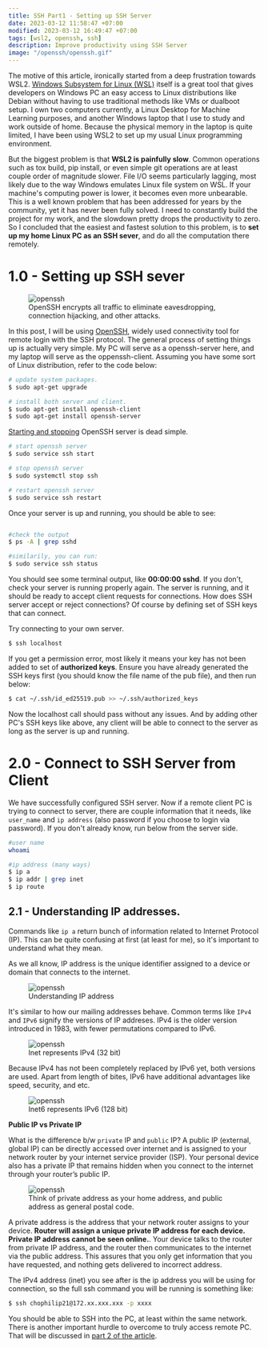 ```yaml
---
title: SSH Part1 - Setting up SSH Server
date: 2023-03-12 11:58:47 +07:00
modified: 2023-03-12 16:49:47 +07:00
tags: [wsl2, openssh, ssh]
description: Improve productivity using SSH Server
image: "/openssh/openssh.gif"
---
```


The motive of this article, ironically started from a deep frustration towards WSL2. [Windows Subsystem for Linux (WSL)](https://learn.microsoft.com/en-us/windows/wsl/install) itself is a great tool that gives developers on Windows PC an easy access to Linux distributions like Debian without having to use traditional methods like VMs or dualboot setup. I own two computers currently, a Linux Desktop for Machine Learning purposes, and another Windows laptop that I use to study and work outside of home. Because the physical memory in the laptop is quite limited, I have been using WSL2 to set up my usual Linux programming environment.  

But the biggest problem is that **WSL2 is painfully slow**. Common operations such as tox build, pip install, or even simple git operations are at least couple order of magnitude slower. File I/O seems particularly lagging, most likely due to the way Windows emulates Linux file system on WSL. If your machine's computing power is lower, it becomes even more unbearable. This is a well known problem that has been addressed for years by the community, yet it has never been fully solved. I need to constantly build the project for my work, and the slowdown pretty drops the productivity to zero. So I concluded that the easiest and fastest solution to this problem, is to **set up my home Linux PC as an SSH sever**, and do all the computation there remotely.  

# 1.0 - Setting up SSH sever 

<figure>
<img src="/openssh/openssh.gif" alt="openssh">
<figcaption>OpenSSH encrypts all traffic to eliminate eavesdropping, connection hijacking, and other attacks.</figcaption>
</figure>

In this post, I will be using [OpenSSH](https://www.openssh.com/), widely used connectivity tool for remote login with the SSH protocol.
The general process of setting things up is actually very simple. My PC will serve as a openssh-server here, and my laptop will serve as the oppenssh-client. Assuming you have some sort of Linux distribution, refer to the code below:  

```bash
# update system packages.
$ sudo apt-get upgrade

# install both server and client.
$ sudo apt-get install openssh-client
$ sudo apt-get install openssh-server
```

[Starting and stopping](https://www.cyberciti.biz/faq/howto-start-stop-ssh-server/) OpenSSH server is dead simple.  

```bash
# start openssh server
$ sudo service ssh start

# stop openssh server
$ sudo systemctl stop ssh

# restart openssh server
$ sudo service ssh restart
```

Once your server is up and running, you should be able to see:

```bash

#check the output
$ ps -A | grep sshd

#similarily, you can run:
$ sudo service ssh status
```
You should see some terminal output, like **00:00:00 sshd**. If you don't, check your server is running properly again. The server is running, and it should be ready to accept client requests for connections. How does SSH server accept or reject connections? Of course by defining set of SSH keys that can connect.  

Try connecting to your own server.

```bash
$ ssh localhost 
```

If you get a permission error, most likely it means your key has not been added to set of **authorized keys**. Ensure you have already generated the SSH keys first (you should know the file name of the pub file), and then run below:

```bash
$ cat ~/.ssh/id_ed25519.pub >> ~/.ssh/authorized_keys
```

Now the localhost call should pass without any issues. And by adding other PC's SSH keys like above, any client will be able to connect to the server as long as the server is up and running. 

# 2.0 - Connect to SSH Server from Client

We have successfully configured SSH server. Now if a remote client PC is trying to connect to server, there are couple information that it needs, like `user_name` and `ip address` (also password if you choose to login via password). If you don't already know, run below from the server side.

```bash
#user name
whoami

#ip address (many ways)
$ ip a
$ ip addr | grep inet
$ ip route
```

## 2.1 - Understanding IP addresses. 

Commands like `ip a` return bunch of information related to Internet Protocol (IP). This can be quite confusing at first (at least for me), so it's important to understand what they mean. 

As we all know, IP address is the unique identifier assigned to a device or domain that connects to the internet. 

<figure>
<img src="https://cf-assets.www.cloudflare.com/slt3lc6tev37/4tzfU9Y5ows0uT3u4GUlWr/9d4eaa83ce372454cc14d5fec83fb5b1/internet_protocol_ip_address_diagram.svg" alt="openssh">
<figcaption>Understanding IP address</figcaption>
</figure>

It's similar to how our mailing addresses behave. Common terms like `IPv4` and `IPv6` signify the versions of IP addreses. IPv4 is the older version introduced in 1983, with fewer permutations compared to IPv6. 

<figure>
<img src="https://media.fs.com/images/community/upload/kindEditor/202110/07/ipv4-adress-1633571300-dsz7s7aL9Q.png" alt="openssh">
<figcaption>Inet represents IPv4 (32 bit) </figcaption>
</figure>


Because IPv4 has not been completely replaced by IPv6 yet, both versions are used. Apart from length of bites, IPv6 have additional advantages like speed, security, and etc. 

<figure>
<img src="https://media.fs.com/images/community/upload/kindEditor/202110/07/ipv6-address-1633571321-vaS1xaeWr9.png" alt="openssh">
<figcaption>Inet6 represents IPv6 (128 bit) </figcaption>
</figure>

<b> Public IP vs Private IP </b>

What is the difference b/w `private` IP and `public` IP? A public IP (external, global IP) can be directly accessed over internet and is assigned to your network router by your internet service provider (ISP). Your personal device also has a private IP that remains hidden when you connect to the internet through your router’s public IP.

<figure>
<img src="https://signal.avg.com/hs-fs/hubfs/Blog_Content/Avg/Signal/AVG%20Signal%20Images/Public%20vs.%20local%20IP%20addresses%20(Signal)/Public-vs-local-IP-addresses.png?width=1320&name=Public-vs-local-IP-addresses.png" alt="openssh">
<figcaption>Think of private address as your home address, and public address as general postal code. </figcaption>
</figure>

A private address is the address that your network router assigns to your device. <b>Router will assign a unique private IP address for each device. Private IP address cannot be seen online.</b>. Your device talks to the router from private IP address, and the router then communicates to the internet via the public address. This assures that you only get information that you have requested, and nothing gets delivered to incorrect address. 

The IPv4 address (inet) you see after is the ip address you will be using for connection, so the full ssh command you will be running is something like:

```bash
$ ssh chophilip21@172.xx.xxx.xxx -p xxxx
```

You should be able to SSH into the PC, at least within the same network. There is another important hurdle to overcome to truly access remote PC. That will be discussed in [part 2 of the article](https://chophilip21.github.io/openssh_part2/). 









